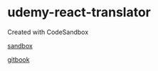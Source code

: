 # udemy-react-translator
Created with CodeSandbox



[sandbox](https://codesandbox.io/s/twilight-snow-9c4uk)


[gitbook](https://bryan-guner.gitbook.io/udemy-react-notes/)
